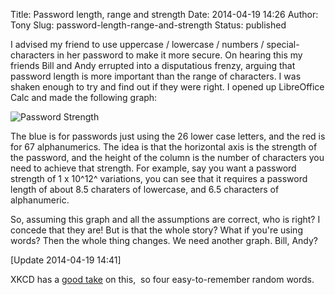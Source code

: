 Title: Password length, range and strength
Date: 2014-04-19 14:26
Author: Tony
Slug: password-length-range-and-strength
Status: published

I advised my friend to use uppercase / lowercase / numbers / special-characters in her password to make it more secure. On hearing this my friends Bill and Andy errupted into a disputatious frenzy, arguing that password length is more important than the range of characters. I was shaken enough to try and find out if they were right. I opened up LibreOffice Calc and made the following graph:  
  
![Password Strength]({static}/images/2014/password_strength.png)

The blue is for passwords just using the 26 lower case letters, and the red is for 67 alphanumerics. The idea is that the horizontal axis is the strength of the password, and the height of the column is the number of characters you need to achieve that strength. For example, say you want a password strength of 1 x 10^12^ variations, you can see that it requires a password length of about 8.5 charaters of lowercase, and 6.5 characters of alphanumeric.  
  
So, assuming this graph and all the assumptions are correct, who is right? I concede that they are! But is that the whole story? What if you're using words? Then the whole thing changes. We need another graph. Bill, Andy?  
  
[Update 2014-04-19 14:41]
  
XKCD has a [good take](http://xkcd.com/936/) on this,  so four easy-to-remember random words.
